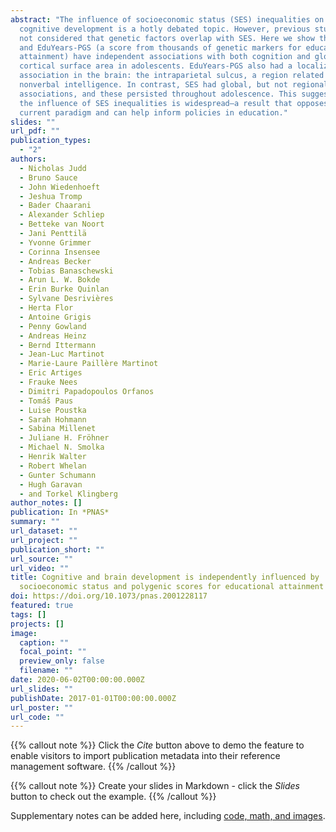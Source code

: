 ```yaml
---
abstract: "The influence of socioeconomic status (SES) inequalities on brain and
  cognitive development is a hotly debated topic. However, previous studies have
  not considered that genetic factors overlap with SES. Here we show that SES
  and EduYears-PGS (a score from thousands of genetic markers for educational
  attainment) have independent associations with both cognition and global
  cortical surface area in adolescents. EduYears-PGS also had a localized
  association in the brain: the intraparietal sulcus, a region related to
  nonverbal intelligence. In contrast, SES had global, but not regional,
  associations, and these persisted throughout adolescence. This suggests that
  the influence of SES inequalities is widespread—a result that opposes the
  current paradigm and can help inform policies in education."
slides: ""
url_pdf: ""
publication_types:
  - "2"
authors:
  - Nicholas Judd
  - Bruno Sauce
  - John Wiedenhoeft
  - Jeshua Tromp
  - Bader Chaarani
  - Alexander Schliep
  - Betteke van Noort
  - Jani Penttilä
  - Yvonne Grimmer
  - Corinna Insensee
  - Andreas Becker
  - Tobias Banaschewski
  - Arun L. W. Bokde
  - Erin Burke Quinlan
  - Sylvane Desrivières
  - Herta Flor
  - Antoine Grigis
  - Penny Gowland
  - Andreas Heinz
  - Bernd Ittermann
  - Jean-Luc Martinot
  - Marie-Laure Paillère Martinot
  - Eric Artiges
  - Frauke Nees
  - Dimitri Papadopoulos Orfanos
  - Tomáš Paus
  - Luise Poustka
  - Sarah Hohmann
  - Sabina Millenet
  - Juliane H. Fröhner
  - Michael N. Smolka
  - Henrik Walter
  - Robert Whelan
  - Gunter Schumann
  - Hugh Garavan
  - and Torkel Klingberg
author_notes: []
publication: In *PNAS*
summary: ""
url_dataset: ""
url_project: ""
publication_short: ""
url_source: ""
url_video: ""
title: Cognitive and brain development is independently influenced by
  socioeconomic status and polygenic scores for educational attainment
doi: https://doi.org/10.1073/pnas.2001228117
featured: true
tags: []
projects: []
image:
  caption: ""
  focal_point: ""
  preview_only: false
  filename: ""
date: 2020-06-02T00:00:00.000Z
url_slides: ""
publishDate: 2017-01-01T00:00:00.000Z
url_poster: ""
url_code: ""
---
```


{{% callout note %}}
Click the *Cite* button above to demo the feature to enable visitors to import publication metadata into their reference management software.
{{% /callout %}}

{{% callout note %}}
Create your slides in Markdown - click the *Slides* button to check out the example.
{{% /callout %}}

Supplementary notes can be added here, including [code, math, and images](https://wowchemy.com/docs/writing-markdown-latex/).
